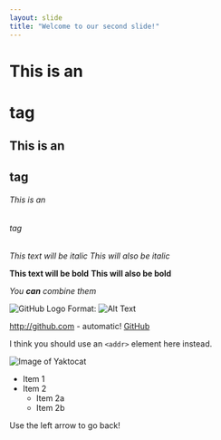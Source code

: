 ```yaml
---
layout: slide
title: "Welcome to our second slide!"
---
```

# This is an <h1> tag
## This is an <h2> tag
###### This is an <h6> tag

*This text will be italic*
_This will also be italic_

**This text will be bold**
__This will also be bold__

_You **can** combine them_

![GitHub Logo](/images/logo.png)
Format: ![Alt Text](url)

http://github.com - automatic!
[GitHub](http://github.com)

I think you should use an
`<addr>` element here instead.

![Image of Yaktocat](https://octodex.github.com/images/yaktocat.png)

* Item 1
* Item 2
  * Item 2a
  * Item 2b
  
Use the left arrow to go back!